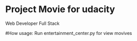 # Project Movie for udacity
Web Developer Full Stack

#How usage:
Run entertainment_center.py for view movives
